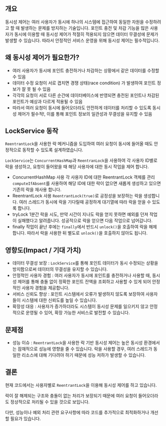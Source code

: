 ## 개요

동시성 제어는 여러 사용자가 동시에 하나의 시스템에 접근하여 동일한 자원을 수정하려고 할 때 발생하는 문제를 방지하는 기술입니다.
포인트 충전 및 차감 기능을 많은 사용자가 동시에 이용할 때 동시성 제어가 적절히 적용되지 않으면 데이터 무결성에 문제가 발생할 수 있습니다.
따라서 안정적인 서비스 운영을 위해 동시성 제어는 필수적입니다.

## 왜 동시성 제어가 필요한가?

- 여러 사용자가 동시에 포인트 충전하거나 차감하는 상황에서 같은 데이터를 수정할 수 있음
- 데이터 수정 요청이 서로 겹치면 경쟁 상태(race condition) 가 발생하여 포인트 정보가 잘 못 될 수 있음
- 각각의 요청이 서로 다른 순간에 데이터베이스에 반영되면 충전된 포인트나 차감된 포인트가 예상과 다르게 적용될 수 있음
- 따라서 여러 요청이 동시에 들어오더라도 안전하게 데이터를 처리할 수 있도록 동시성 제어가 필수적!, 이를 통해 포인트 정보의 일관성과 무결성을 유지할 수 있음

## LockService 동작

`ReentrantLock`을 사용한 락 메커니즘을 도입하여 여러 요청이 동시에 들어올 때도 안정적으로 동작할 수 있도록 설계하였습니다.

`LockService`는 `ConcurrentHashMap`과 `ReentranLock`을 사용하여 각 사용자 ID별로 락을 생성하고, 요청이 들어왔을 때 해당 사용자에 대한 동시 작업을 제어 합니다.

- ConcurrentHashMap 사용
  각 사용자 ID에 대한 ReentrantLock 객체를 관리
  `computeIfAbsent`를 사용하여 해당 ID에 대한 락이 없으면 새롭게 생성하고 있으면 기존의 락을 재사용 합니다.
- ReentrantLock 사용
  `ReentrantLock(true)`로 공정성을 보장하는 락을 생성합니다. 여러 스레드가 동시에 락을 기다릴때 공정하게 대기열에 따라 락을 얻을 수 있도록 합니다.
- tryLock
  1분간 락을 시도, 만약 시간이 지나도 락을 얻지 못하면 예외를 던져 작업이 실패했다고 알려줍니다.
  성공적으로 락을 얻으면 다음 작업으로 넘어갑니다.
- finally
  작업이 끝난 후에는 `finally`에서 반드시 `unlock()`을 호출하여 락을 해제 합니다. 따라서 락을 사용한 뒤 별도로 `unlock()`을 호출하지 않아도 됩니다.

## 영향도(Impact / 기대 가치)

- 데이터 무결성 보장 : `LockService`를 통해 포인트 데이터가 동시 수정되는 상황을 방지함으로써 데이터의 무결성을 유지할 수 있습니다.
- 안정적인 사용자 경험 : 여러 사용자가 동시에 포인트를 충전하거나 사용할 때, 동시성 제어를 통해 충돌 없이 정확한 포인트 잔액을 조회하고 사용할 수 있게 되어 안정적인 사용자 경험을 제공합니다.
- 서비스 신뢰도 향상 : 포인트 시스템에서 오류가 발생하지 않도록 보장하여 사용자들이 시스템에 대한 신뢰도를 높일 수 있습니다.
- 확장성 대응 : 사용자가 증가하더라도 시스템이 동시성 문제를 일으키지 않고 안정적으로 운영될 수 있어, 확장 가능한 서비스로 발전할 수 있습니다.

## 문제점

- 성능 이슈 : `ReentrantLock`을 사용한 락 기반 동시성 제어는 높은 동시성 환경에서는 잠재적으로 성능에 영향을 줄 수 있습니다. 락을 사용할 경우, 여러 스레드가 동일한 리소스에 대해 기다려야 하기 때문에 성능 저하가 발생할 수 있습니다.

## 결론

현재 코드에서는 사용자별로 `ReentrantLock`을 이용해 동시성 제어를 하고 있습니다.

락이 잘 해제되는 구조와 충돌이 없는 처리가 보장되기 때문에 여러 요청이 들어오더라도 정상적으로 처리될 수 있을 것으로 보입니다.

다만, 성능이나 예외 처리 관련 요구사항에 따라 코드를 추가적으로 최적화하거나 개선할 필요가 있습니다.